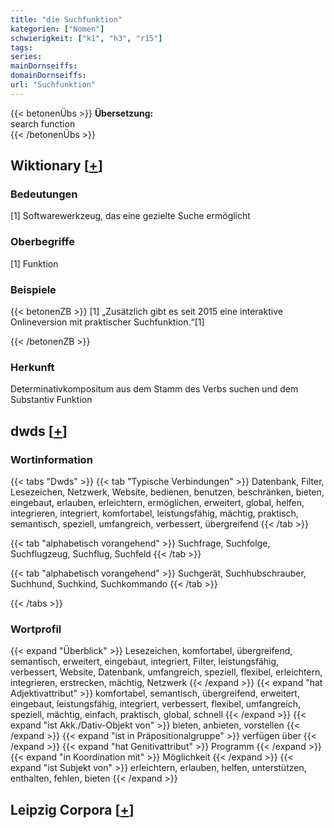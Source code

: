 ```yaml
---
title: "die Suchfunktion"
kategorien: ["Nomen"]
schwierigkeit: ["k1", "h3", "r15"]
tags:
series:
mainDornseiffs:
domainDornseiffs:
url: "Suchfunktion"
---
```


{{< betonenÜbs >}}
**Übersetzung:**  
search function  
{{< /betonenÜbs >}}

## Wiktionary [[+](https://de.wiktionary.org/wiki/Suchfunktion)]

### Bedeutungen
[1] Softwarewerkzeug, das eine gezielte Suche ermöglicht  

### Oberbegriffe
[1] Funktion  

### Beispiele
{{< betonenZB >}}
[1] „Zusätzlich gibt es seit 2015 eine interaktive Onlineversion mit praktischer Suchfunktion.“[1]  

{{< /betonenZB >}}
### Herkunft
Determinativkompositum aus dem Stamm des Verbs suchen und dem Substantiv Funktion  



## dwds [[+](https://www.dwds.de/wb/Suchfunktion)]

### Wortinformation
{{< tabs "Dwds" >}}
{{< tab "Typische Verbindungen" >}}
Datenbank, Filter, Lesezeichen, Netzwerk, Website, bedienen, benutzen, beschränken, bieten, eingebaut, erlauben, erleichtern, ermöglichen, erweitert, global, helfen, integrieren, integriert, komfortabel, leistungsfähig, mächtig, praktisch, semantisch, speziell, umfangreich, verbessert, übergreifend
{{< /tab >}}

{{< tab "alphabetisch vorangehend" >}}
Suchfrage, Suchfolge, Suchflugzeug, Suchflug, Suchfeld
{{< /tab >}}

{{< tab "alphabetisch vorangehend" >}}
Suchgerät, Suchhubschrauber, Suchhund, Suchkind, Suchkommando
{{< /tab >}}

{{< /tabs >}}

### Wortprofil
{{< expand "Überblick" >}} Lesezeichen, komfortabel, übergreifend, semantisch, erweitert, eingebaut, integriert, Filter, leistungsfähig, verbessert, Website, Datenbank, umfangreich, speziell, flexibel, erleichtern, integrieren, erstrecken, mächtig, Netzwerk {{< /expand >}}
{{< expand "hat Adjektivattribut" >}} komfortabel, semantisch, übergreifend, erweitert, eingebaut, leistungsfähig, integriert, verbessert, flexibel, umfangreich, speziell, mächtig, einfach, praktisch, global, schnell {{< /expand >}}
{{< expand "ist Akk./Dativ-Objekt von" >}} bieten, anbieten, vorstellen {{< /expand >}}
{{< expand "ist in Präpositionalgruppe" >}} verfügen über {{< /expand >}}
{{< expand "hat Genitivattribut" >}} Programm {{< /expand >}}
{{< expand "in Koordination mit" >}} Möglichkeit {{< /expand >}}
{{< expand "ist Subjekt von" >}} erleichtern, erlauben, helfen, unterstützen, enthalten, fehlen, bieten {{< /expand >}}

## Leipzig Corpora [[+](https://corpora.uni-leipzig.de/en/res?word=Suchfunktion&corpusId=deu_newscrawl-public_2018)]

